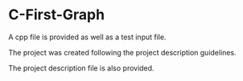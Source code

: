 # C-First-Graph

A cpp file is provided as well as a test input file.

The project was created following the project description guidelines.

The project description file is also provided.
